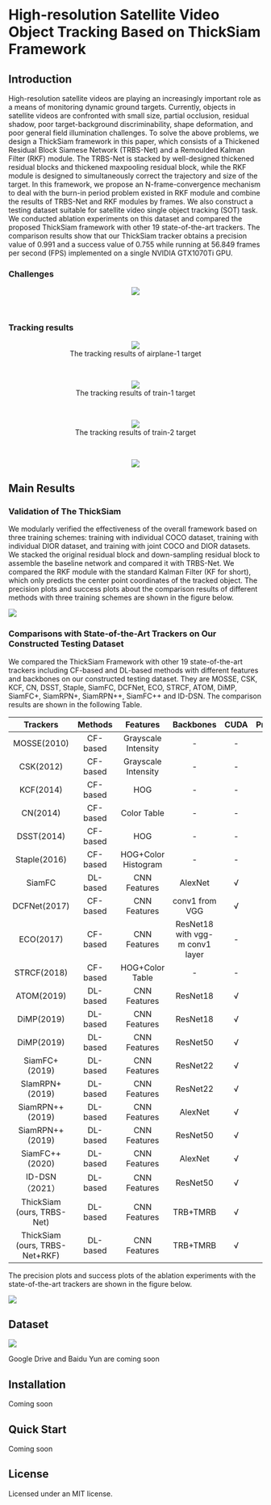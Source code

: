 # High-resolution Satellite Video Object Tracking Based on ThickSiam Framework

## Introduction

High-resolution satellite videos are playing an increasingly important role as a means of monitoring dynamic ground targets. Currently, objects in satellite videos are confronted with small size, partial occlusion, residual shadow, poor target-background discriminability, shape deformation, and poor general field illumination challenges. To solve the above problems, we design a ThickSiam framework in this paper, which consists of a Thickened Residual Block Siamese Network (TRBS-Net) and a Remoulded Kalman Filter (RKF) module. The TRBS-Net is stacked by well-designed thickened residual blocks and thickened maxpooling residual block, while the RKF module is designed to simultaneously correct the trajectory and size of the target. In this framework, we propose an N-frame-convergence mechanism to deal with the burn-in period problem existed in RKF module and combine the results of TRBS-Net and RKF modules by frames. We also construct a testing dataset suitable for satellite video single object tracking (SOT) task. We conducted ablation experiments on this dataset and compared the proposed ThickSiam framework with other 19 state-of-the-art trackers. The comparison results show that our ThickSiam tracker obtains a precision value of 0.991 and a success value of 0.755 while running at 56.849 frames per second (FPS) implemented on a single NVIDIA GTX1070Ti GPU.

### Challenges

<div align=center>
<img src = "demo/issue-h.png" />
</div>

&nbsp;

### Tracking results

<div align=center>
<img src = "demo/airplane-1.gif" />
</div>

<div align=center>
The tracking results of airplane-1 target
</div>

&nbsp;

<div align=center>
<img src = "demo/train-1.gif" />
</div>

<div align=center>
The tracking results of train-1 target
</div>

&nbsp;

<div align=center>
<img src = "demo/train-2.gif" />
</div>

<div align=center>
The tracking results of train-2 target
</div>

&nbsp;

<div align=center>
<img src = "demo/legend.png" />
</div>

## Main Results

### Validation of The ThickSiam

We modularly verified the effectiveness of the overall framework based on three training schemes: training with individual COCO dataset, training with individual DIOR dataset, and training with joint COCO and DIOR datasets. We stacked the original residual block and down-sampling residual block to assemble the baseline network and compared it with TRBS-Net. We compared the RKF module with the standard Kalman Filter (KF for short), which only predicts the center point coordinates of the tracked object. The precision plots and success plots about the comparison results of different methods with three training schemes are shown in the figure below.

<img src="demo/plot-E1.png" />

### Comparisons with State-of-the-Art Trackers on Our Constructed Testing Dataset

We compared the ThickSiam Framework with other 19 state-of-the-art trackers including CF-based and DL-based methods with different features and backbones on our constructed testing dataset. They are MOSSE, CSK, KCF, CN, DSST, Staple, SiamFC, DCFNet, ECO, STRCF, ATOM, DiMP, SiamFC+, SiamRPN+, SiamRPN++, SiamFC++ and ID-DSN. The comparison results are shown in the following Table.

|             Trackers           |  Methods |       Features       |            Backbones            | CUDA | Precision | Success |   FPS   |
|:------------------------------:|:--------:|:--------------------:|:-------------------------------:|:----:|:---------:|:-------:|:-------:|
| MOSSE(2010)                    | CF-based |  Grayscale Intensity | -                               | - | 0.745     | 0.48    | 4.964   |
| CSK(2012)                      | CF-based |  Grayscale Intensity | -                               | - | 0.755     | 0.512   | 5.478   |
| KCF(2014)                      | CF-based | HOG                  | -                               | - | 0.851     | 0.634   | 18.21   |
| CN(2014)                       | CF-based | Color Table          | -                               | - | 0.859     | 0.609   | 8.763   |
| DSST(2014)                     | CF-based | HOG                  | -                               | - | 0.782     | 0.596   | 9.72    |
| Staple(2016)                   | CF-based | HOG+Color Histogram  | -                               | - | 0.776     | 0.58    | 10.887  |
| SiamFC                         | DL-based | CNN Features         | AlexNet                         | √ | 0.902     | 0.663   | 127.174 |
| DCFNet(2017)                   | CF-based | CNN Features         | conv1 from VGG                  | √ | 0.833     | 0.644   | 12.4    |
| ECO(2017)                      | CF-based | CNN Features         | ResNet18 with vgg-m conv1 layer | - | 0.856     | 0.645   | 3.998   |
| STRCF(2018)                    | CF-based | HOG+Color Table      | -                               | - | 0.795     | 0.557   | 7.498   |
| ATOM(2019)                     | DL-based | CNN Features         | ResNet18                        | √ | 0.852     | 0.622   | 10.771  |
| DiMP(2019)                     | DL-based | CNN Features         | ResNet18                        | √ | 0.717     | 0.545   | 12.697  |
| DiMP(2019)                     | DL-based | CNN Features         | ResNet50                        | √ | 0.747     | 0.597   | 11.239  |
| SiamFC+(2019)                  | DL-based | CNN Features         | ResNet22                        | √ | 0.839     | 0.652   | 59.333  |
| SIamRPN+(2019)                 | DL-based | CNN Features         | ResNet22                        | √ | 0.878     | 0.618   | 114.867 |
| SiamRPN++(2019)                | DL-based | CNN Features         | AlexNet                         | √ | 0.883     | 0.656   | **144.783** |
| SiamRPN++(2019)                | DL-based | CNN Features         | ResNet50                        | √ | 0.828     | 0.655   | 31.617  |
| SiamFC++(2020)                 | DL-based | CNN Features         | AlexNet                         | √ | 0.925 | 0.699   | 139.828 |
| ID-DSN（2021）                  | DL-based | CNN Features         | ResNet50                        | √ | 0.933 | 0.718   | 31.167  |
| ThickSiam (ours, TRBS-Net)     | DL-based | CNN Features         | TRB+TMRB                        | √ | 0.959 | 0.721   | 57.315  |
| ThickSiam (ours, TRBS-Net+RKF) | DL-based | CNN Features         | TRB+TMRB                        | √ | **0.991**  | **0.755**    | 56.849  |

The precision plots and success plots of the ablation experiments with the state-of-the-art trackers are shown in the figure below.

<img src="demo/plot-E3.png" />

## Dataset

<img src="dataset/dataset.png" />

Google Drive and Baidu Yun are coming soon

## Installation 
Coming soon

## Quick Start
Coming soon

## License
Licensed under an MIT license.
